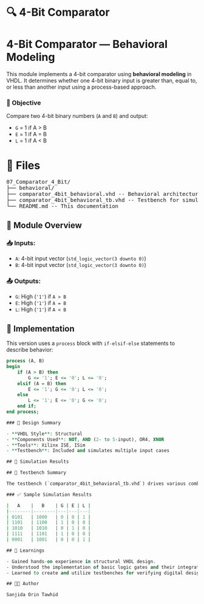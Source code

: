 # 🔍 4-Bit Comparator

# 4-Bit Comparator — Behavioral Modeling 
This module implements a 4-bit comparator using **behavioral modeling** in VHDL. It determines whether one 4-bit binary input is greater than, equal to, or less than another input using a process-based approach.

### 🎯 Objective

Compare two 4-bit binary numbers (`A` and `B`) and output:
- `G` = 1 if A > B
- `E` = 1 if A = B
- `L` = 1 if A < B

# 📂 Files
<pre>
07_Comparator_4_Bit/
├── behavioral/
├── comparator_4bit_behavioral.vhd -- Behavioral architecture of the comparator
├── comparator_4bit_behavioral_tb.vhd -- Testbench for simulating and verifying the design
└── README.md -- This documentation
</pre>

## 🔧 Module Overview

### 📥 Inputs:
- `A`: 4-bit input vector (`std_logic_vector(3 downto 0)`)
- `B`: 4-bit input vector (`std_logic_vector(3 downto 0)`)

### 📤 Outputs:
- `G`: High (`'1'`) if `A > B`
- `E`: High (`'1'`) if `A = B`
- `L`: High (`'1'`) if `A < B`

## 🧠 Implementation

This version uses a `process` block with `if-elsif-else` statements to describe behavior:

```vhdl
process (A, B)
begin
    if (A > B) then 
        G <= '1'; E <= '0'; L <= '0';
    elsif (A = B) then 
        E <= '1'; G <= '0'; L <= '0';
    else
        L <= '1'; E <= '0'; G <= '0';
    end if;
end process;

### 🧩 Design Summary

- **VHDL Style**: Structural
- **Components Used**: NOT, AND (2- to 5-input), OR4, XNOR
- **Tools**: Xilinx ISE, ISim
- **Testbench**: Included and simulates multiple input cases

## 🧪 Simulation Results

## 🔬 Testbench Summary

The testbench (`comparator_4bit_behavioral_tb.vhd`) drives various combinations of inputs and monitors the outputs. It validates that the comparator behaves as expected in all cases.

### ✅ Sample Simulation Results

|   A    |   B    | G | E | L |
|--------|--------|---|---|---|
| 0101   | 1000   | 0 | 0 | 1 |
| 1101   | 1100   | 1 | 0 | 0 |
| 1010   | 1010   | 0 | 1 | 0 |
| 1111   | 1101   | 1 | 0 | 0 |
| 0001   | 1001   | 0 | 0 | 1 |

## 📝 Learnings

- Gained hands-on experience in structural VHDL design.
- Understood the implementation of basic logic gates and their integration into a larger system.
- Learned to create and utilize testbenches for verifying digital designs.

## 👩‍💻 Author

Sanjida Orin Tawhid

